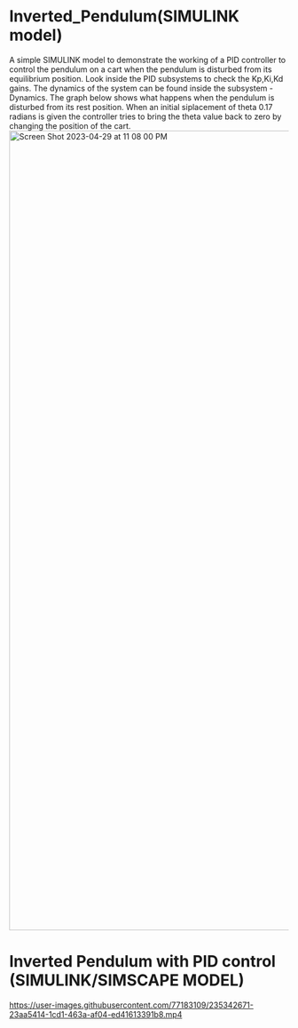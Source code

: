 # Inverted_Pendulum(SIMULINK model)
A simple SIMULINK model to demonstrate the working of a PID controller to control the pendulum on a cart when the pendulum is disturbed from its equilibrium position.
Look inside the PID subsystems to check the Kp,Ki,Kd gains.
The dynamics of the system can be found inside the subsystem - Dynamics.
The graph below shows what happens when the pendulum is disturbed from its rest position.
When an initial siplacement of theta 0.17 radians is given the controller tries to bring the theta value back to zero by changing the position of the cart.
<img width="1440" alt="Screen Shot 2023-04-29 at 11 08 00 PM" src="https://user-images.githubusercontent.com/77183109/235338595-6a7f18c4-ee9f-4eab-ab9e-4b6f6d304e34.png">

# Inverted Pendulum with PID control (SIMULINK/SIMSCAPE MODEL)

https://user-images.githubusercontent.com/77183109/235342671-23aa5414-1cd1-463a-af04-ed41613391b8.mp4

